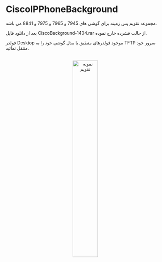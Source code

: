 # CiscoIPPhoneBackground

مجموعه تقویم پس زمینه برای گوشی های 7945 و 7965 و 7975 و 8841 می باشد.

بعد از دانلود فایل CiscoBackground-1404.rar از حالت فشرده خارج نموده.

فولدر Desktop موجود فولدرهای منطبق با مدل گوشی خود را به TFTP سرور خود منتقل نمائید.
<br>
<br>
<div align="center">
<img src="https://github.com/user-attachments/assets/889c2549-43f8-4eda-83e7-91cb4592f204" alt="نمونه تقویم" width="40%" height="40%">
</div>



